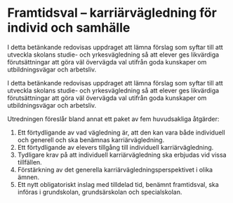 # Framtidsval – karriärvägledning för individ och samhälle

I detta betänkande redovisas uppdraget att lämna förslag som syftar till att utveckla skolans studie- och yrkesvägledning så att elever ges likvärdiga förutsättningar att göra väl övervägda val utifrån goda kunskaper om utbildningsvägar och arbetsliv.

I detta betänkande redovisas uppdraget att lämna förslag som syftar till att utveckla skolans studie- och yrkesvägledning så att elever ges likvärdiga förutsättningar att göra väl övervägda val utifrån goda kunskaper om utbildningsvägar och arbetsliv.

Utredningen föreslår bland annat ett paket av fem huvudsakliga åtgärder:

1. Ett förtydligande av vad vägledning är, att den kan vara både individuell och generell och ska benämnas karriärvägledning.
2. Ett förtydligande av elevers tillgång till individuell karriärvägledning.
3. Tydligare krav på att individuell karriärvägledning ska erbjudas vid vissa tillfällen.
4. Förstärkning av det generella karriärvägledningsperspektivet i olika ämnen.
5. Ett nytt obligatoriskt inslag med tilldelad tid, benämnt framtidsval, ska införas i grundskolan, grundsärskolan och specialskolan.
